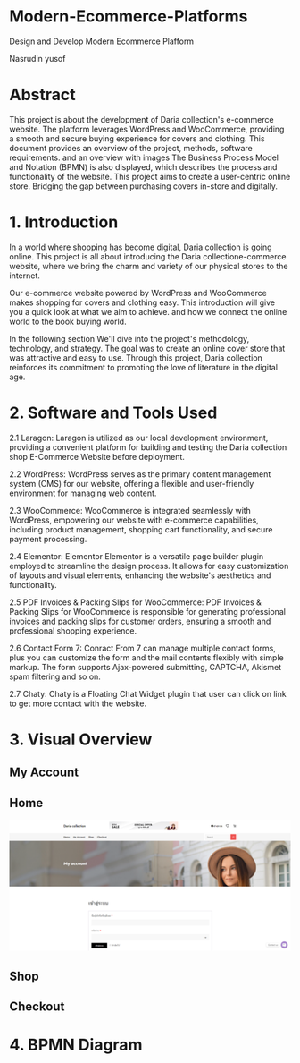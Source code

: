 # Modern-Ecommerce-Platforms
Design and Develop Modern Ecommerce Plafform

Nasrudin yusof
# Abstract
This project is about the development of Daria collection's e-commerce website. The platform leverages WordPress and WooCommerce, providing a smooth and secure buying experience for covers and clothing. This document provides an overview of the project, methods, software requirements. and an overview with images The Business Process Model and Notation (BPMN) is also displayed, which describes the process and functionality of the website. This project aims to create a user-centric online store. Bridging the gap between purchasing covers in-store and digitally.

# 1. Introduction
In a world where shopping has become digital, Daria collection is going online. This project is all about introducing the Daria collectione-commerce website, where we bring the charm and variety of our physical stores to the internet.

Our e-commerce website powered by WordPress and WooCommerce makes shopping for covers and clothing easy. This introduction will give you a quick look at what we aim to achieve. and how we connect the online world to the book buying world.

In the following section We'll dive into the project's methodology, technology, and strategy. The goal was to create an online cover store that was attractive and easy to use. Through this project, Daria collection reinforces its commitment to promoting the love of literature in the digital age.

# 2. Software and Tools Used
2.1 Laragon: Laragon is utilized as our local development environment, providing a convenient platform for building and testing the Daria collection shop E-Commerce Website before deployment.

2.2 WordPress: WordPress serves as the primary content management system (CMS) for our website, offering a flexible and user-friendly environment for managing web content.

2.3 WooCommerce: WooCommerce is integrated seamlessly with WordPress, empowering our website with e-commerce capabilities, including product management, shopping cart functionality, and secure payment processing.

2.4 Elementor: Elementor Elementor is a versatile page builder plugin employed to streamline the design process. It allows for easy customization of layouts and visual elements, enhancing the website's aesthetics and functionality.

2.5 PDF Invoices & Packing Slips for WooCommerce: PDF Invoices & Packing Slips for WooCommerce is responsible for generating professional invoices and packing slips for customer orders, ensuring a smooth and professional shopping experience.

2.6 Contact Form 7: Conract From 7 can manage multiple contact forms, plus you can customize the form and the mail contents flexibly with simple markup. The form supports Ajax-powered submitting, CAPTCHA, Akismet spam filtering and so on.

2.7 Chaty: Chaty is a Floating Chat Widget plugin that user can click on link to get more contact with the website.

# 3. Visual Overview
## My Account

## Home
![Digram img](img/1.png)
## Shop

## Checkout

# 4. BPMN Diagram




